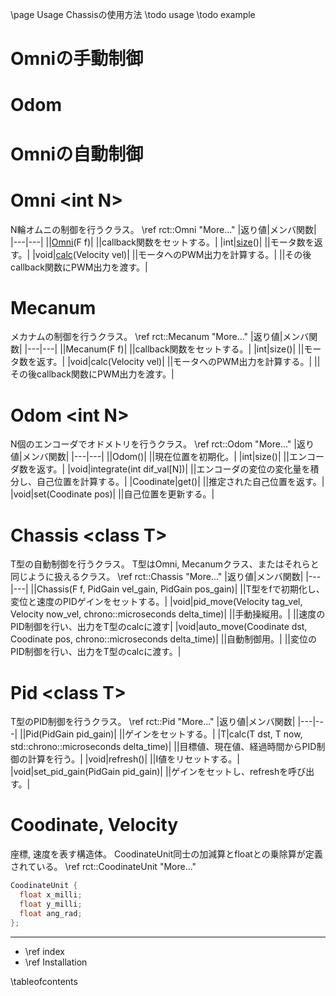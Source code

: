 \page Usage Chassisの使用方法
\todo usage
\todo example

# Omniの手動制御

# Odom

# Omniの自動制御


# Omni \<int N>
N輪オムニの制御を行うクラス。
\ref rct::Omni "More..."
|返り値|メンバ関数|
|---|---|
||[Omni](Omni.md#omni)(F f)|
||callback関数をセットする。|
|int|[size](Omni.md#size)()|
||モータ数を返す。|
|void|[calc](Omni.md#calc)(Velocity vel)|
||モータへのPWM出力を計算する。|
||その後callback関数にPWM出力を渡す。|

# Mecanum
メカナムの制御を行うクラス。
\ref rct::Mecanum "More..."
|返り値|メンバ関数|
|---|---|
||Mecanum(F f)|
||callback関数をセットする。|
|int|size()|
||モータ数を返す。|
|void|calc(Velocity vel)|
||モータへのPWM出力を計算する。|
||その後callback関数にPWM出力を渡す。|

# Odom \<int N>
N個のエンコーダでオドメトリを行うクラス。
\ref rct::Odom "More..."
|返り値|メンバ関数|
|---|---|
||Odom()|
||現在位置を初期化。|
|int|size()|
||エンコーダ数を返す。|
|void|integrate(int dif_val[N])|
||エンコーダの変位の変化量を積分し、自己位置を計算する。|
|Coodinate|get()|
||推定された自己位置を返す。|
|void|set(Coodinate pos)|
||自己位置を更新する。|

# Chassis \<class T>
T型の自動制御を行うクラス。
T型はOmni, Mecanumクラス、またはそれらと同じように扱えるクラス。
\ref rct::Chassis "More..."
|返り値|メンバ関数|
|---|---|
||Chassis(F f, PidGain vel_gain, PidGain pos_gain)|
||T型をfで初期化し、変位と速度のPIDゲインをセットする。|
|void|pid_move(Velocity tag_vel, Velocity now_vel, chrono::microseconds delta_time)|
||手動操縦用。|
||速度のPID制御を行い、出力をT型のcalcに渡す|
|void|auto_move(Coodinate dst, Coodinate pos, chrono::microseconds delta_time)|
||自動制御用。|
||変位のPID制御を行い、出力をT型のcalcに渡す。|

# Pid \<class T>
T型のPID制御を行うクラス。
\ref rct::Pid "More..."
|返り値|メンバ関数|
|---|---|
||Pid(PidGain pid_gain)|
||ゲインをセットする。|
|T|calc(T dst, T now, std::chrono::microseconds delta_time)|
||目標値、現在値、経過時間からPID制御の計算を行う。|
|void|refresh()|
||I値をリセットする。|
|void|set_pid_gain(PidGain pid_gain)|
||ゲインをセットし、refreshを呼び出す。|

# Coodinate, Velocity
座標, 速度を表す構造体。
CoodinateUnit同士の加減算とfloatとの乗除算が定義されている。
\ref rct::CoodinateUnit "More..."

```C++
CoodinateUnit {
  float x_milli;
  float y_milli;
  float ang_rad;
};
```

---

- \ref index
- \ref Installation

\tableofcontents
